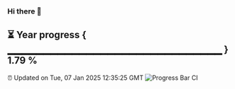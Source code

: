### Hi there 👋
⏳ Year progress { ▁▁▁▁▁▁▁▁▁▁▁▁▁▁▁▁▁▁▁▁▁▁▁▁▁▁▁▁▁▁ } 1.79 %
---
⏰ Updated on Tue, 07 Jan 2025 12:35:25 GMT
![Progress Bar CI](https://github.com/liununu/liununu/workflows/Progress%20Bar%20CI/badge.svg)
